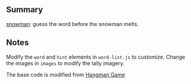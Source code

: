 ## Summary

[snowman](https://statbiscuit.github.io/mini_games/puzzle/snowman.html): guess the word before the snowman melts.

## Notes

Modify the `word` and `hint` elements in `word-list.js` to customize. Change the images in `images` to modify the tally imagery.

The base code is modified from [Hangman Game](https://www.codingnepalweb.com/build-hangman-game-html-javascript/)
